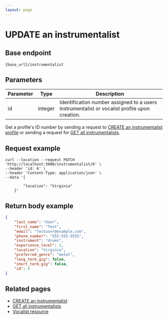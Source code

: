 ```yaml
---
layout: page
---
```


# UPDATE an instrumentalist

## Base endpoint

```shell
{base_url}/instrumentalist
```

## Parameters

| Parameter | Type | Description |
| --- | --- | --- |
| id | integer | Identification number assigned to a users instrumentalist or vocalist profile upon creation.|

Get a profile's ID number by sending a request to [CREATE an instrumentalist profile][def] or sending a request for [GET all instrumentalists][def2].

## Request example

```curl
curl --location --request PATCH 'http://localhost:3000/instrumentalist/6' \
--header 'id: 6' \
--header 'Content-Type: application/json' \
--data '{

        "location": "Virginia"
    }'
```

## Return body example

```json
{
    "last_name": "User",
    "first_name": "Test",
    "email": "testuser@example.com",
    "phone_number": "555-555-5555",
    "instrument": "drums",
    "experience_level": 3,
    "location": "Virginia",
    "preferred_genre": "metal",
    "long_term_gig": false,
    "short_term_gig": false,
    "id": 6
}
```

## Related pages

* [CREATE an instrumentalist](inst-create-inst.md)
* [GET all instrumentalists](inst-get-all-inst.md)
* [Vocalist resource](vocalists.md)


[def]: inst-create-inst.md
[def2]: inst-get-all-inst.md